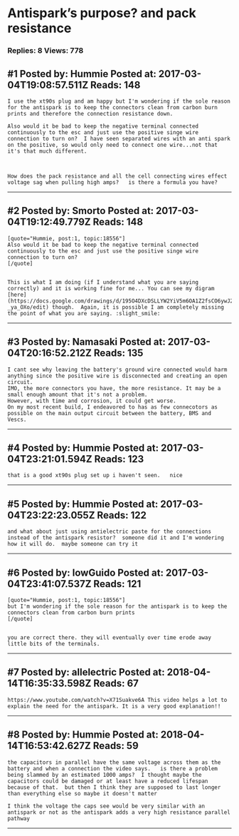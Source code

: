# Antispark&rsquo;s purpose? and pack resistance

### Replies: 8 Views: 778

## \#1 Posted by: Hummie Posted at: 2017-03-04T19:08:57.511Z Reads: 148

```
I use the xt90s plug and am happy but I'm wondering if the sole reason for the antispark is to keep the connectors clean from carbon burn prints and therefore the connection resistance down.  

Also would it be bad to keep the negative terminal connected continuously to the esc and just use the positive singe wire connection to turn on?  I have seen separated wires with an anti spark on the positive, so would only need to connect one wire...not that it's that much different.



How does the pack resistance and all the cell connecting wires effect voltage sag when pulling high amps?   is there a formula you have?
```

---
## \#2 Posted by: Smorto Posted at: 2017-03-04T19:12:49.779Z Reads: 148

```
[quote="Hummie, post:1, topic:18556"]
Also would it be bad to keep the negative terminal connected continuously to the esc and just use the positive singe wire connection to turn on?
[/quote]


This is what I am doing (if I understand what you are saying correctly) and it is working fine for me... You can see my digram [here](https://docs.google.com/drawings/d/195O4DXcDSLLYW2YiV5m6OA1Z2fsCO6ywJ2y-_ya_OXo/edit) though.  Again, it is possible I am completely missing the point of what you are saying. :slight_smile:
```

---
## \#3 Posted by: Namasaki Posted at: 2017-03-04T20:16:52.212Z Reads: 135

```
I cant see why leaving the battery's ground wire connected would harm anything since the positive wire is disconnected and creating an open circuit.
IMO, the more connectors you have, the more resistance. It may be a small enough amount that it's not a problem.
However, with time and corrosion, it could get worse.
On my most recent build, I endeavored to has as few connecotors as possible on the main output circuit between the battery, BMS and Vescs.
```

---
## \#4 Posted by: Hummie Posted at: 2017-03-04T23:21:01.594Z Reads: 123

```
that is a good xt90s plug set up i haven't seen.   nice
```

---
## \#5 Posted by: Hummie Posted at: 2017-03-04T23:22:23.055Z Reads: 122

```
and what about just using antielectric paste for the connections instead of the antispark resistor?  someone did it and I'm wondering how it will do.  maybe someone can try it
```

---
## \#6 Posted by: lowGuido Posted at: 2017-03-04T23:41:07.537Z Reads: 121

```
[quote="Hummie, post:1, topic:18556"]
but I'm wondering if the sole reason for the antispark is to keep the connectors clean from carbon burn prints
[/quote]


you are correct there. they will eventually over time erode away little bits of the terminals.
```

---
## \#7 Posted by: allelectric Posted at: 2018-04-14T16:35:33.598Z Reads: 67

```
https://www.youtube.com/watch?v=X71Suakve6A This video helps a lot to explain the need for the antispark. It is a very good explanation!!
```

---
## \#8 Posted by: Hummie Posted at: 2018-04-14T16:53:42.627Z Reads: 59

```
the capacitors in parallel have the same voltage across them as the battery and when a connection the video says.   is there a problem being slammed by an estimated 1000 amps?  I thought maybe the capacitors could be damaged or at least have a reduced lifespan because of that.  but then I think they are supposed to last longer than everything else so maybe it doesn't matter

I think the voltage the caps see would be very similar with an antispark or not as the antispark adds a very high resistance parallel pathway
```

---
